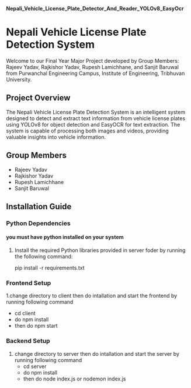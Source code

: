 **Nepali_Vehicle_License_Plate_Detector_And_Reader_YOLOv8_EasyOcr**
# Nepali Vehicle License Plate Detection System

Welcome to our Final Year Major Project developed by Group Members: Rajeev Yadav, Rajkishor Yadav, Rupesh Lamichhane, and Sanjit Baruwal from Purwanchal Engineering Campus, Institute of Engineering, Tribhuvan University.

## Project Overview

The Nepali Vehicle License Plate Detection System is an intelligent system designed to detect and extract text information from vehicle license plates using YOLOv8 for object detection and EasyOCR for text extraction. The system is capable of processing both images and videos, providing valuable insights into vehicle information.

## Group Members

- Rajeev Yadav
- Rajkishor Yadav
- Rupesh Lamichhane
- Sanjit Baruwal

## Installation Guide

### Python Dependencies
#### you must have python installed on your system
1. Install the required Python libraries provided in server foder by running the following command:

   pip install -r requirements.txt

### Frontend Setup
1.change directory to client then do intallation and start the frontend by running following command
   - cd client
   - do npm install
   - then do npm start
### Backend Setup
1. change directory to server then do intallation and start the server by running following command
   - cd server
   - do npm install
   - then do node index.js or nodemon index.js

